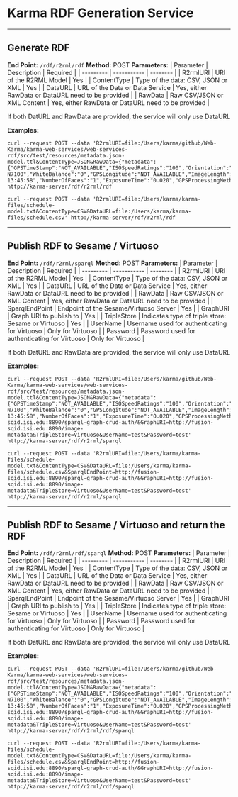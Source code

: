 Karma RDF Generation Service
================================

----------


## Generate RDF

**End Point:** ```/rdf/r2rml/rdf```
**Method:** POST
**Parameters:**
| Parameter | Description | Required |
| --------- | ----------- | -------- |
| R2rmlURI  | URI of the R2RML Model | Yes |
| ContentType | Type of the data: CSV, JSON or XML | Yes |
| DataURL | URL of the Data or Data Service | Yes, either RawData or DataURL need to be provided |
| RawData | Raw CSV/JSON or XML Content | Yes, either RawData or DataURL need to be provided |

If both DatURL and RawData are provided, the service will only use DataURL

**Examples:**
```
curl --request POST --data 'R2rmlURI=file:/Users/karma/github/Web-Karma/karma-web-services/web-services-rdf/src/test/resources/metadata.json-model.ttl&ContentType=JSON&RawData={"metadata":{"GPSTimeStamp":"NOT_AVAILABLE","ISOSpeedRatings":"100","Orientation":"6","Model":"GT-N7100","WhiteBalance":"0","GPSLongitude":"NOT_AVAILABLE","ImageLength":"2448","FocalLength":"3.7","HasFaces":"1","ImageName":"20140707_134558.jpg","GPSDateStamp":"NOT_AVAILABLE","Flash":"0","DateTime":"2014:07:07 13:45:58","NumberOfFaces":"1","ExposureTime":"0.020","GPSProcessingMethod":"NOT_AVAILABLE","FNumber":"2.6","ImageWidth":"3264","GPSLatitude":"NOT_AVAILABLE","GPSAltitudeRef":"-1","Make":"SAMSUNG","GPSAltitude":"-1.0"}}' http://karma-server/rdf/r2rml/rdf
```

```
curl --request POST --data 'R2rmlURI=file:/Users/karma/karma-files/schedule-model.txt&ContentType=CSV&DataURL=file:/Users/karma/karma-files/schedule.csv' http://karma-server/rdf/r2rml/rdf
```


----------
## Publish RDF to Sesame / Virtuoso
**End Point:** ```/rdf/r2rml/sparql```
**Method:** POST
**Parameters:**
| Parameter | Description | Required |
| --------- | ----------- | -------- |
| R2rmlURI  | URI of the R2RML Model | Yes |
| ContentType | Type of the data: CSV, JSON or XML | Yes |
| DataURL | URL of the Data or Data Service | Yes, either RawData or DataURL need to be provided |
| RawData | Raw CSV/JSON or XML Content | Yes, either RawData or DataURL need to be provided |
| SparqlEndPoint | Endpoint of the Sesame/Virtuoso Server | Yes |
| GraphURI | Graph URI to publish to | Yes |
| TripleStore | Indicates type of triple store: Sesame or Virtuoso | Yes |
| UserName | Username used for authenticating for Virtuoso | Only for Virtuoso |
| Password | Password used for authenticating for Virtuoso | Only for Virtuoso |

If both DatURL and RawData are provided, the service will only use DataURL

**Examples:**
```
curl --request POST --data 'R2rmlURI=file:/Users/karma/github/Web-Karma/karma-web-services/web-services-rdf/src/test/resources/metadata.json-model.ttl&ContentType=JSON&RawData={"metadata":{"GPSTimeStamp":"NOT_AVAILABLE","ISOSpeedRatings":"100","Orientation":"6","Model":"GT-N7100","WhiteBalance":"0","GPSLongitude":"NOT_AVAILABLE","ImageLength":"2448","FocalLength":"3.7","HasFaces":"1","ImageName":"20140707_134558.jpg","GPSDateStamp":"NOT_AVAILABLE","Flash":"0","DateTime":"2014:07:07 13:45:58","NumberOfFaces":"1","ExposureTime":"0.020","GPSProcessingMethod":"NOT_AVAILABLE","FNumber":"2.6","ImageWidth":"3264","GPSLatitude":"NOT_AVAILABLE","GPSAltitudeRef":"-1","Make":"SAMSUNG","GPSAltitude":"-1.0"}}&SparqlEndPoint=http://fusion-sqid.isi.edu:8890/sparql-graph-crud-auth/&GraphURI=http://fusion-sqid.isi.edu:8890/image-metadata&TripleStore=Virtuoso&UserName=test&Password=test' http://karma-server/rdf/r2rml/sparql
```

```
curl --request POST --data 'R2rmlURI=file:/Users/karma/karma-files/schedule-model.txt&ContentType=CSV&DataURL=file:/Users/karma/karma-files/schedule.csv&SparqlEndPoint=http://fusion-sqid.isi.edu:8890/sparql-graph-crud-auth/&GraphURI=http://fusion-sqid.isi.edu:8890/image-metadata&TripleStore=Virtuoso&UserName=test&Password=test' http://karma-server/rdf/r2rml/sparql
```

----------
## Publish RDF to Sesame / Virtuoso and return the RDF
**End Point:** ```/rdf/r2rml/rdf/sparql```
**Method:** POST
**Parameters:**
| Parameter | Description | Required |
| --------- | ----------- | -------- |
| R2rmlURI  | URI of the R2RML Model | Yes |
| ContentType | Type of the data: CSV, JSON or XML | Yes |
| DataURL | URL of the Data or Data Service | Yes, either RawData or DataURL need to be provided |
| RawData | Raw CSV/JSON or XML Content | Yes, either RawData or DataURL need to be provided |
| SparqlEndPoint | Endpoint of the Sesame/Virtuoso Server | Yes |
| GraphURI | Graph URI to publish to | Yes |
| TripleStore | Indicates type of triple store: Sesame or Virtuoso | Yes |
| UserName | Username used for authenticating for Virtuoso | Only for Virtuoso |
| Password | Password used for authenticating for Virtuoso | Only for Virtuoso |

If both DatURL and RawData are provided, the service will only use DataURL

**Examples:**
```
curl --request POST --data 'R2rmlURI=file:/Users/karma/github/Web-Karma/karma-web-services/web-services-rdf/src/test/resources/metadata.json-model.ttl&ContentType=JSON&RawData={"metadata":{"GPSTimeStamp":"NOT_AVAILABLE","ISOSpeedRatings":"100","Orientation":"6","Model":"GT-N7100","WhiteBalance":"0","GPSLongitude":"NOT_AVAILABLE","ImageLength":"2448","FocalLength":"3.7","HasFaces":"1","ImageName":"20140707_134558.jpg","GPSDateStamp":"NOT_AVAILABLE","Flash":"0","DateTime":"2014:07:07 13:45:58","NumberOfFaces":"1","ExposureTime":"0.020","GPSProcessingMethod":"NOT_AVAILABLE","FNumber":"2.6","ImageWidth":"3264","GPSLatitude":"NOT_AVAILABLE","GPSAltitudeRef":"-1","Make":"SAMSUNG","GPSAltitude":"-1.0"}}&SparqlEndPoint=http://fusion-sqid.isi.edu:8890/sparql-graph-crud-auth/&GraphURI=http://fusion-sqid.isi.edu:8890/image-metadata&TripleStore=Virtuoso&UserName=test&Password=test' http://karma-server/rdf/r2rml/rdf/sparql
```

```
curl --request POST --data 'R2rmlURI=file:/Users/karma/karma-files/schedule-model.txt&ContentType=CSV&DataURL=file:/Users/karma/karma-files/schedule.csv&SparqlEndPoint=http://fusion-sqid.isi.edu:8890/sparql-graph-crud-auth/&GraphURI=http://fusion-sqid.isi.edu:8890/image-metadata&TripleStore=Virtuoso&UserName=test&Password=test' http://karma-server/rdf/r2rml/rdf/sparql
```



	
